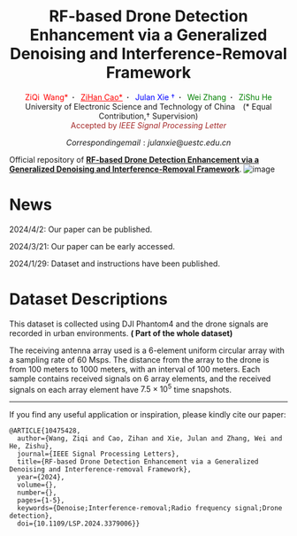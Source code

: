 <h1 align='center'>RF-based Drone Detection
Enhancement via a Generalized Denoising and
Interference-Removal Framework</h1>
<div align="center">
  <a target="_blank" style="color: red">ZiQi&ensp;Wang*</a>&ensp;<b>&middot;</b>&ensp;
  <a href="https://294coder.github.io/" target="_blank" style="color: red">ZiHan&nbsp;Cao*</a>&ensp;<b>&middot;</b>&ensp;
  <a target="_blank" style="color: blue">Julan&nbsp;Xie &dagger;</a>&ensp;<b>&middot;</b>&ensp;
  <a target="_blank" style="color: green">Wei&nbsp;Zhang</a>&ensp;<b>&middot;</b>&ensp;
  <a target="_blank" style="color: green">ZiShu&nbsp;He</a><br>
  University of Electronic Science and Technology of China&emsp;(* Equal Contribution,&dagger; Supervision)<br>
    <a style="color: brown"> Accepted by <i>IEEE Signal Processing Letter</i></a>
</div>

$$Corresponding email: julanxie@uestc.edu.cn$$


Official repository of [**RF-based Drone Detection Enhancement via a Generalized Denoising and Interference-Removal Framework**](https://ieeexplore.ieee.org/document/10475428).
![image](https://github.com/iamziqi/Dataset-for-drone-signal/assets/158037090/e236dc60-dc10-4d26-ac30-14c5b0839885)

# News
2024/4/2: Our paper can be published.

2024/3/21: Our paper can be early accessed.

2024/1/29: Dataset and instructions have been published.

# Dataset Descriptions

This dataset is collected using DJI Phantom4 and the drone signals are recorded in urban environments. **( Part of the whole dataset)**

The receiving antenna array used is a 6-element uniform circular array with a sampling rate of 60 Msps. The distance from the array to the drone is from 100 meters to 1000 meters, with an interval of 100 meters. Each sample contains received signals on 6 array elements, and the received signals on each array element have $7.5 \times 10^{5}$ time snapshots.



---

If you find any useful application or inspiration, please kindly cite our paper:

```text
@ARTICLE{10475428,
  author={Wang, Ziqi and Cao, Zihan and Xie, Julan and Zhang, Wei and He, Zishu},
  journal={IEEE Signal Processing Letters}, 
  title={RF-based Drone Detection Enhancement via a Generalized Denoising and Interference-removal Framework}, 
  year={2024},
  volume={},
  number={},
  pages={1-5},
  keywords={Denoise;Interference-removal;Radio frequency signal;Drone detection},
  doi={10.1109/LSP.2024.3379006}}

```



